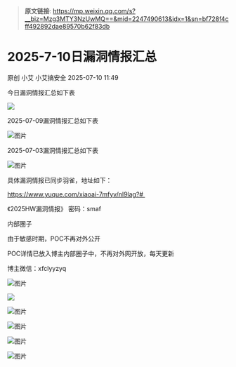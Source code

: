 > **原文链接**: https://mp.weixin.qq.com/s?__biz=Mzg3MTY3NzUwMQ==&mid=2247490613&idx=1&sn=bf728f4cff492892dae89570b62f83db

#  2025-7-10日漏洞情报汇总  
原创 小艾  小艾搞安全   2025-07-10 11:49  
  
今日漏洞情报汇总如下表  
  
  
![](https://mmbiz.qpic.cn/mmbiz_png/XicduVvI3nG1xUV6YKEIjFibYQBTJV3KhVPY2I0PzzGstKVd5QCeKpiaq3HjYu4BuSEw7fer92DwSLL78cv7MMAjg/640?wx_fmt=png&from=appmsg "")  
  
  
2025-07-09漏洞情报汇总如下表  
  
![图片](https://mmbiz.qpic.cn/mmbiz_png/XicduVvI3nG2iacqBHmpMYlkTsMjTeYbxvyUCI4TbJaeeAX5RvqzGM70hib76tmZOZSenBoD5HjBzt4FkM7qEFjEg/640?wx_fmt=png&from=appmsg&watermark=1&tp=webp&wxfrom=5&wx_lazy=1 "")  
  
2025-07-03漏洞情报汇总如下表  
  
![图片](https://mmbiz.qpic.cn/mmbiz_png/XicduVvI3nG2iacqBHmpMYlkTsMjTeYbxvh2myWOPMbKGKYicVeFkHUYmooia9aic8GFdBF5IFAf3hlKPfDGNcsoIhg/640?wx_fmt=png&from=appmsg&watermark=1&tp=webp&wxfrom=5&wx_lazy=1 "")  
  
具体漏洞情报已同步羽雀，地址如下：  
  
https://www.yuque.com/xiaoai-7mfyv/nl9lag?#   
  
《2025HW漏洞情报》 密码：smaf  
  
内部圈子  
  
由于敏感时期，POC不再对外公开  
  
POC详情已放入博主内部圈子中，不再对外网开放，每天更新  
  
博主微信：xfclyyzyq  
  
![图片](https://mmbiz.qpic.cn/mmbiz_png/XicduVvI3nG2iacqBHmpMYlkTsMjTeYbxvialicklicVCccZrK70JvHU3jKsFT3jwxIjdGQMO9LYaIvMnjepUALAlRw/640?wx_fmt=png&from=appmsg&watermark=1&tp=webp&wxfrom=5&wx_lazy=1 "")  
  
![](https://mmbiz.qpic.cn/mmbiz_png/XicduVvI3nG1xUV6YKEIjFibYQBTJV3KhV9CwcStUVCqI1hFfpGIiaK40W2r8eTicuxJRsVJ5xOQ9GlD3A5SlUrLtA/640?wx_fmt=png&from=appmsg "")  
  
![图片](https://mmbiz.qpic.cn/mmbiz_png/XicduVvI3nG2iacqBHmpMYlkTsMjTeYbxvhhBD5Fc8f5jqIoUjaWj7LloUQD6s348qDXibr8823J1fHHwRFccv1RQ/640?wx_fmt=png&from=appmsg&watermark=1&tp=webp&wxfrom=5&wx_lazy=1 "")  
  
![图片](https://mmbiz.qpic.cn/mmbiz_png/XicduVvI3nG2iacqBHmpMYlkTsMjTeYbxvyd3GPw7wj7cD7epTM3GKibe47hlicjYia5eIiayTrn0brTj6YD9dLqGYgQ/640?wx_fmt=png&from=appmsg&watermark=1&tp=webp&wxfrom=5&wx_lazy=1 "")  
  
![图片](https://mmbiz.qpic.cn/mmbiz_png/XicduVvI3nG2iacqBHmpMYlkTsMjTeYbxv0anibsSYNvDUI3IZnUk4iaFU7ZQE1icKDAZN61LTO5Kq9w8XkPtBiaNJOg/640?wx_fmt=png&from=appmsg&watermark=1&tp=webp&wxfrom=5&wx_lazy=1 "")  
  
![图片](https://mmbiz.qpic.cn/mmbiz_png/XicduVvI3nG2iacqBHmpMYlkTsMjTeYbxvibD0Hiau6jOWTKRibV7ibu0u7Ys5t19GcOIJNBnwr56RPITJS0rRfVRzSg/640?wx_fmt=png&from=appmsg&watermark=1&tp=webp&wxfrom=5&wx_lazy=1 "")  
  
  
